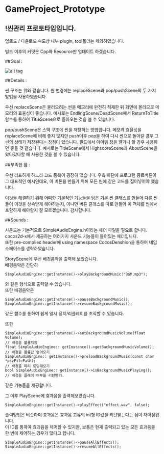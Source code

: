 # GameProject_Prototype

## !씬관리 프로토타입입니다.

업로드 / 다운로드 속도상 내부 plugin, tool폴더는 제외하였습니다.

빌드 이후의 커밋은 Cpp와 Resource만 업데이트 하겠습니다.



##Goal : 

![alt tag](https://cloud.githubusercontent.com/assets/20576399/19218331/fad52fe4-8e31-11e6-8613-42372f263c52.png)


##Details :

씬 구조는 위와 같습니다.
씬 변경에는 replaceScene과 pop/pushScene의 두 가지 방법을 사용하였습니다.

우선 replaceScene은 불러오려는 씬을 메모리에 완전히 적재한 뒤 화면에 올리므로 메모리의 효율성이 좋습니다.
예시로는 EndlingScene/DeadScene에서 ReturnToTitle 함수를 통하여 TitleScene으로 돌아오는 것을 볼 수 있습니다.

pop/pushScene은 스택 구조에 씬을 저장하는 방법입니다.
메모리 효율성을 replaceScene에 비해 좋지 않지만 push이후 pop을 하여 다시 씬으로 돌아갈 경우 그 씬의 상태가 저장된다는 장점이 있습니다.
필드에서 아이템 창을 열거나 할 경우 사용하면 좋을 것 같습니다.
예시로는 TitleScene에서 HighscoreScene과 AboutScene을 왔다갔다할 때 사용한 것을 볼 수 있습니다.


##부족한 점 :

우선 러프하게 하느라 코드 중복이 굉장히 많습니다.
우측 하단에 프로그램 종료버튼이 그 대표적인 예시인데요, 이 버튼을 만들기 위해 모든 씬에 같은 코드를 집어넣어야 했습니다.

이것을 해결하기 위해 어떠한 기본적인 기능들을 담은 기본 씬 클래스를 만들어 다른 씬들이 이것을 상속받게 해야하는지,
아니면 버튼 클래스를 따로 만들어 이 객체를 씬에서 포함하게 해야할지 잘 모르겠습니다.
감사합니다.


##Sounds :

사운드는 기본적으로 SimpleAudioEngine.h이라는 헤더 파일을 필요로 합니다. cocos2d-x에서 제공하는 여러가지 사운드 기능들이 들어있는 헤더입니다.<br>
또한 pre-complied header에 using namespace CocosDenshion을 통하여 네임스페이스를 생략하였습니다.<br>

StoryScene에 우선 배경음악을 출력해 보았습니다.<br>
배경음악은 간단히<br>
```
SimpleAudioEngine::getInstance()->playBackgroundMusic("BGM.mp3");
```
와 같은 형식으로 출력할 수 있습니다.<br>
또한 배경음악은 <br>
```
SimpleAudioEngine::getInstance()->pauseBackgroundMusic();
SimpleAudioEngine::getInstance()->resumeBackgroundMusic();
```
같은 함수를 통하여 쉽게 일시 정지/리플레이를 조작할 수 있습니다.<br>

또한<br>
```
SimpleAudioEngine::getInstance()->setBackgroundMusicVolume(float Volume);
// 배경음 볼륨지정
float SimpleAudioEngine:: getInstance()->getBackgroundMusicVolume();
// 배경음 볼륨값 얻어오기 
SimpleAudioEngine:: getInstance()->preloadBackgroundMusic(const char *pszFilePath);
// 배경음 미리 로딩해오기 
bool SimpleAudioEngine:: getInstance()->isBackgroundMusicPlaying();
// 배경음 플레이 여부를 리턴받기.
```
같은 기능들을 제공합니다.<br>


그 이후 PlayScene에 효과음을 출력해보았습니다.<br>
```
SimpleAudioEngine::getInstance()->playEffect("effect.wav", false);
```
출력방법은 비슷하며 효과음은 효과음 고유의 int형 ID값을 리턴받는다는 점이 차이점입니다.<br>
이 ID를 통하여 효과음을 제어할 수 있지만, 보통은 현재 출력되고 있는 모든 효과음을 한 번에 제어하는 경우가 많다고 합니다.<br>

```
SimpleAudioEngine::getInstance()->pauseAllEffects();
SimpleAudioEngine::getInstance()->resumeAllEffects();
```
